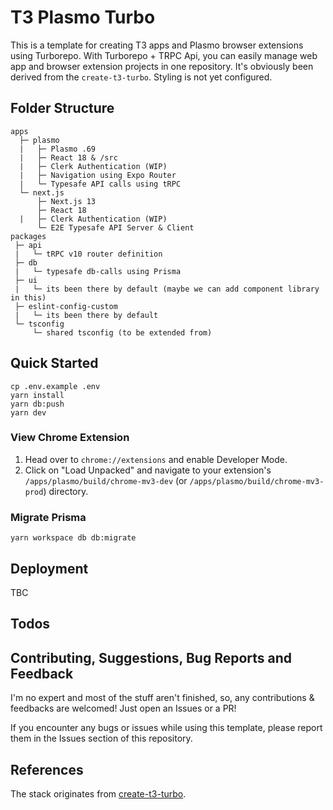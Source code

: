 # T3 Plasmo Turbo

This is a template for creating T3 apps and Plasmo browser extensions using Turborepo. With Turborepo + TRPC Api, you can easily manage web app and browser extension projects in one repository. It's obviously been derived from the `create-t3-turbo`. Styling is not yet configured.

## Folder Structure

```
apps
  ├─ plasmo
  |   ├─ Plasmo .69
  |   ├─ React 18 & /src
  |   ├─ Clerk Authentication (WIP)
  |   ├─ Navigation using Expo Router
  |   └─ Typesafe API calls using tRPC
  └─ next.js
      ├─ Next.js 13
      ├─ React 18
  |   ├─ Clerk Authentication (WIP)
      └─ E2E Typesafe API Server & Client
packages
 ├─ api
 |   └─ tRPC v10 router definition
 ├─ db
 |   └─ typesafe db-calls using Prisma
 ├─ ui
 |   └─ its been there by default (maybe we can add component library in this)
 ├─ eslint-config-custom
 |   └─ its been there by default
 └─ tsconfig
     └─ shared tsconfig (to be extended from)
```

## Quick Started

```
cp .env.example .env
yarn install
yarn db:push
yarn dev
```

### View Chrome Extension

1. Head over to `chrome://extensions` and enable Developer Mode.
2. Click on "Load Unpacked" and navigate to your extension's `/apps/plasmo/build/chrome-mv3-dev` (or `/apps/plasmo/build/chrome-mv3-prod`) directory.

### Migrate Prisma

```
yarn workspace db db:migrate
```

## Deployment

TBC

## Todos

## Contributing, Suggestions, Bug Reports and Feedback

I'm no expert and most of the stuff aren't finished, so, any contributions & feedbacks are welcomed! Just open an Issues or a PR!

If you encounter any bugs or issues while using this template, please report them in the Issues section of this repository.

## References

The stack originates from [create-t3-turbo](https://github.com/t3-oss/create-t3-turbo).

